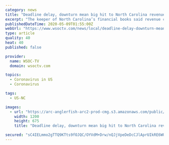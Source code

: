 ```yaml
---
category: news
title: "Deadline delay, downturn mean big hit to North Carolina revenues"
excerpt: "The keeper of North Carolina’s financial books said revenue collections fell dramatically in April, when tax filing deadlines were delayed and commercial transactions slowed due to the COVID-19 outbreak."
publishedDateTime: 2020-05-09T01:55:00Z
webUrl: "https://www.wsoctv.com/news/local/deadline-delay-downturn-mean-big-hit-north-carolina-revenues/UKVX3YAZKFBEXF7X5KV32DXBXM/"
type: article
quality: 40
heat: 40
published: false

provider:
  name: WSOC-TV
  domain: wsoctv.com

topics:
  - Coronavirus in US
  - Coronavirus

tags:
  - US-NC

images:
  - url: "https://arc-anglerfish-arc2-prod-cmg.s3.amazonaws.com/public/APE5I3UICFEQJOUSBRCNA6TGTM.jpg"
    width: 1200
    height: 675
    title: "Deadline delay, downturn mean big hit to North Carolina revenues"

secured: "sC4IELmmo2gTTQ9KTts9fOJQC/OYVdM+Drw/nQJjVpeDeDcCJlAprUIkRE6WUNFaw7xyRDAnJB+XN1Ft88H+66KRfRGgOMqSCwVeojoRgdRo/Q1MFLTv/252jS/YSbwaqnxibOYEs3+83T1EOER1kImrAn2tO477dcyvHSnEAdoa1gFMg7aKE2bRcVWBCieNa8ahMLEcXQXGG4z0xoLXBIIMl0LZ5wRltI3ivRrSXlIAFs5LUb8lVVheicGrbzkIeyCuGtlSRCuTDrsDBRaCVFb0ui35QHSDS8XgiBZVLkQ9nfjfgzPawBMVYjhcrP26;vLRiEhdkZFj0BDfKPBFjhA=="
---
```


